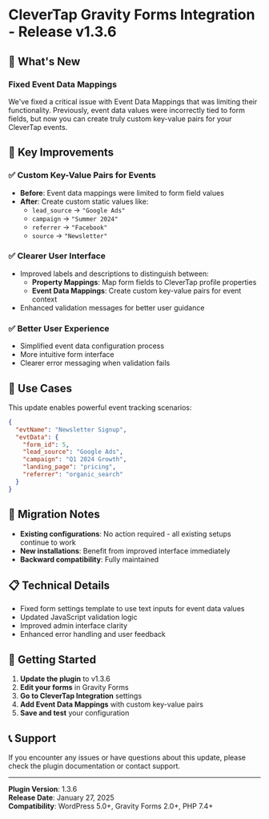 # CleverTap Gravity Forms Integration - Release v1.3.6

## 🚀 What's New

### Fixed Event Data Mappings
We've fixed a critical issue with Event Data Mappings that was limiting their functionality. Previously, event data values were incorrectly tied to form fields, but now you can create truly custom key-value pairs for your CleverTap events.

## 🔧 Key Improvements

### ✅ Custom Key-Value Pairs for Events
- **Before**: Event data mappings were limited to form field values
- **After**: Create custom static values like:
  - `lead_source` → `"Google Ads"`
  - `campaign` → `"Summer 2024"`
  - `referrer` → `"Facebook"`
  - `source` → `"Newsletter"`

### ✅ Clearer User Interface
- Improved labels and descriptions to distinguish between:
  - **Property Mappings**: Map form fields to CleverTap profile properties
  - **Event Data Mappings**: Create custom key-value pairs for event context
- Enhanced validation messages for better user guidance

### ✅ Better User Experience
- Simplified event data configuration process
- More intuitive form interface
- Clearer error messaging when validation fails

## 🎯 Use Cases

This update enables powerful event tracking scenarios:

```json
{
  "evtName": "Newsletter Signup",
  "evtData": {
    "form_id": 5,
    "lead_source": "Google Ads",
    "campaign": "Q1 2024 Growth",
    "landing_page": "pricing",
    "referrer": "organic_search"
  }
}
```

## 🔄 Migration Notes

- **Existing configurations**: No action required - all existing setups continue to work
- **New installations**: Benefit from improved interface immediately
- **Backward compatibility**: Fully maintained

## 📋 Technical Details

- Fixed form settings template to use text inputs for event data values
- Updated JavaScript validation logic
- Improved admin interface clarity
- Enhanced error handling and user feedback

## 🚀 Getting Started

1. **Update the plugin** to v1.3.6
2. **Edit your forms** in Gravity Forms
3. **Go to CleverTap Integration** settings
4. **Add Event Data Mappings** with custom key-value pairs
5. **Save and test** your configuration

## 📞 Support

If you encounter any issues or have questions about this update, please check the plugin documentation or contact support.

---

**Plugin Version**: 1.3.6  
**Release Date**: January 27, 2025  
**Compatibility**: WordPress 5.0+, Gravity Forms 2.0+, PHP 7.4+